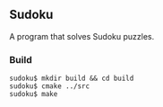 ## Sudoku

A program that solves Sudoku puzzles.

### Build

```
sudoku$ mkdir build && cd build
sudoku$ cmake ../src
sudoku$ make
```
